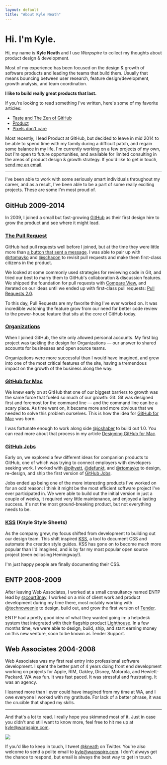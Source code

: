 ```yaml
---
layout: default
title: "About Kyle Neath"
---
```


# Hi. I'm Kyle.

Hi, my name is **Kyle Neath** and I use _Warpspire_ to collect my thoughts about product design & development.

Most of my experience has been focused on the design & growth of software products and leading the teams that build them. Usually that means bouncing between user research, feature design/development, growth analysis, and team coordination.

**I like to build really great products that last.**

If you're looking to read something I've written, here's some of my favorite articles:

* [Taste and The Zen of GitHub](/posts/taste/)
* [Product](/posts/product/)
* [Pixels don't care](/posts/pixels-dont-care/)

Most recently, I lead Product at GitHub, but decided to leave in mid 2014 to be able to spend time with my family during a difficult patch, and regain some balance in my life. I'm currently working on a few projects of my own, but I'm open to future opportunities, and available for limited consulting in the areas of product design & growth strategy. If you'd like to get in touch, <a href="mailto:kyle@warpspire.com">send me an email</a>.

* * * *

I've been able to work with some seriously smart individuals throughout my career, and as a result, I've been able to be a part of some really exciting projects. These are some I'm most proud of.

## GitHub 2009-2014

In 2009, I joined a small but fast-growing [GitHub](https://github.com) as their first design hire to grow the product and see where it might lead.

### [The Pull Request](https://github.com/blog/712-pull-requests-2-0)

GitHub had pull requests well before I joined, but at the time they were little more than [a button that sent a message](https://github.com/blog/3-oh-yeah-there-s-pull-requests-now). I was able to pair up with [@rtomayko](http://2ndscale.com/) and [@schacon](http://scottchacon.com/) to revisit pull requests and make them first-class citizens in the product.

We looked at some commonly used strategies for reviewing code in Git, and tried our best to marry them to GitHub's collaboration & discussion features. We shipped the foundation for pull requests with [Compare View](https://github.com/blog/612-introducing-github-compare-view), and iterated on our ideas until we ended up with first-class pull requests: [Pull Requests 2.0](https://github.com/blog/712-pull-requests-2-0).

To this day, Pull Requests are my favorite thing I've ever worked on. It was incredible watching the feature grow from our need for better code review to the power-house feature that sits at the core of GitHub today.

### [Organizations](https://github.com/blog/674-introducing-organizations)

When I joined GitHub, the site only allowed personal accounts. My first big project was tackling the design for Organizations — our answer to shared accounts for businesses and open source teams.

Organizations were more successful than I would have imagined, and grew into one of the most critical features of the site, having a tremendous impact on the growth of the business along the way.

### [GitHub for Mac](https://github.com/blog/878-announcing-github-for-mac)

We knew early on at GitHub that one of our biggest barriers to growth was the same force that fueled so much of our growth: Git. Git was designed first and foremost for the command line — and the command line can be a scary place. As time went on, it became more and more obvious that we needed to solve this problem ourselves. This is how the idea for [GitHub for Mac](https://mac.github.com) was born.

I was fortunate enough to work along side [@joshaber](https://joshaber.github.io/) to build out 1.0. You can read more about that process in my article [Designing GitHub for Mac](http://warpspire.com/posts/designing-github-mac/).

### [GitHub Jobs](https://github.com/blog/687-github-jobs-pre-launch)

Early on, we explored a few different ideas for companion products to GitHub, one of which was trying to connect employers with developers seeking work. I worked with [@pjhyett](http://hyett.com/), [@defunkt](https://github.com/defunkt), and [@rtomayko](http://2ndscale.com) to design, re-design, and ship the first version of [GitHub Jobs](https://jobs.github.com).

Jobs ended up being one of the more interesting products I've worked on for an odd reason: I think it might be the most efficient software project I've ever participated in. We were able to build out the initial version in just a couple of weeks, it required very little maintenance, and enjoyed a lasting success. It's not the most ground-breaking product, but not everything needs to be.

### [KSS](/posts/kss/) (Knyle Style Sheets)

As the company grew, my focus shifted from development to building out our design team. This shift inspired [KSS](https://github.com/kneath/kss), a tool to document CSS and automate the creation style guides. KSS has gone on to become much more popular than I'd imagined, and is by far my most popular open source project (even eclipsing Hemingway!).

I'm just happy people are finally documenting their CSS.

## ENTP 2008-2009

After leaving Web Associates, I worked at a small consultancy named ENTP lead by [@court3nay](https://twitter.com/court3nay). I worked on a mix of client work and product development during my time there, most notably working with [@technoweenie](http://techno-weenie.net/) to design, build out, and grow the first version of [Tender](https://tenderapp.com).

ENTP had a pretty good idea of what they wanted going in: a helpdesk system that integrated with their flagship product [Lighthouse](http://lighthouseapp.com/). In a few months time, we were able to design, build, ship, and start earning money on this new venture, soon to be known as Tender Support.

## Web Associates 2004-2008

Web Associates was my first real entry into professional software development. I spent the better part of 4 years doing front end development working on projects for Apple, RIM, Oakley, Disney, Motorola, and Hewlett-Packard. WA was fun. It was fast paced. It was stressful and frustrating. It was an agency.

I learned more than I ever could have imagined from my time at WA, and I owe everyone I worked with my gratitude. For lack of a better phrase, it was the crucible that shaped my skills.

* * * *

And that's a lot to read. I really hope you skimmed most of it. Just in case you didn't and still want to know more, feel free to hit me up at <kyle@warpspire.com>.

<div class="about-image">
  <img src="http://assets.warpspire.com/images/site/dubious-kyle.jpg" />
</div>

<div class="keep-in-touch">
  <p>
    If you'd like to keep in touch, I tweet <a href="https://twitter.com/kneath">@kneath</a> on Twitter. You're also welcome to send a polite email to <a href="mailto:kyle@warpspire.com">kyle@warpspire.com</a>. I don't always get the chance to respond, but email is always the best way to get in touch.
  </p>
</div>
